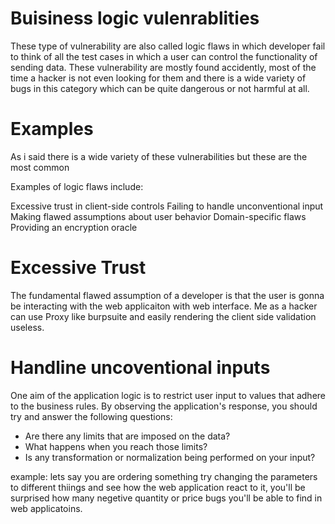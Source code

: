 # Buisiness logic vulenrablities


These type of vulnerability are also called logic flaws in which developer fail to think of all the test cases in which a user can control the functionality of sending data.
These vulnerability are mostly found accidently, most of the time a hacker is not even looking for them and there is a wide variety of bugs in this category which can be quite dangerous or not harmful at all.


# Examples

As i said there is a wide variety of these vulnerabilities but these are the most common

 Examples of logic flaws include:

Excessive trust in client-side controls 
Failing to handle unconventional input 
Making flawed assumptions about user behavior 
Domain-specific flaws 
Providing an encryption oracle 


# Excessive Trust

The fundamental flawed assumption of a developer is that the user is gonna be interacting with the web applicaiton with web interface. Me as a hacker can use Proxy like burpsuite and easily rendering the client side validation useless.


# Handline uncoventional inputs

One aim of the application logic is to restrict user input to values that adhere to the business rules.
By observing the application's response, you should try and answer the following questions:

-    Are there any limits that are imposed on the data?
-    What happens when you reach those limits?
-    Is any transformation or normalization being performed on your input?


example:
lets say you are ordering something try changing the parameters to different thiings and see how the web application react to it, you'll be surprised how many negetive quantity or price bugs you'll be able to find in web applicatoins.











